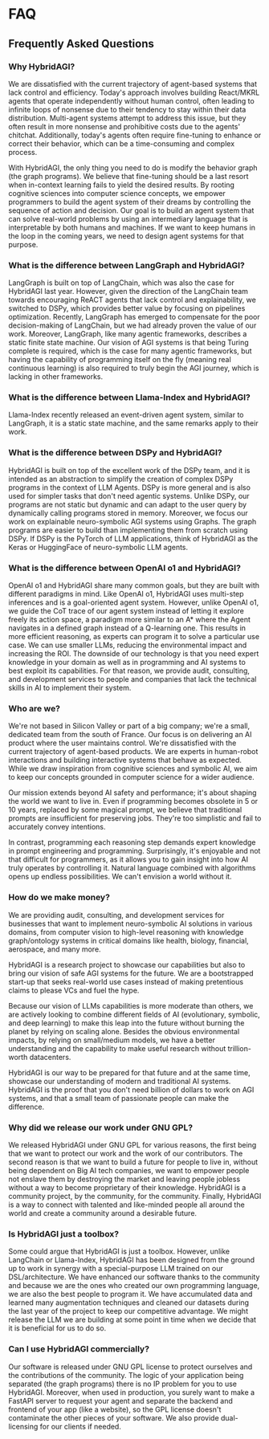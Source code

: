 # FAQ

## Frequently Asked Questions

### Why HybridAGI?

We are dissatisfied with the current trajectory of agent-based systems that lack control and efficiency. Today's approach involves building React/MKRL agents that operate independently without human control, often leading to infinite loops of nonsense due to their tendency to stay within their data distribution. Multi-agent systems attempt to address this issue, but they often result in more nonsense and prohibitive costs due to the agents' chitchat. Additionally, today's agents often require fine-tuning to enhance or correct their behavior, which can be a time-consuming and complex process.

With HybridAGI, the only thing you need to do is modify the behavior graph (the graph programs). We believe that fine-tuning should be a last resort when in-context learning fails to yield the desired results. By rooting cognitive sciences into computer science concepts, we empower programmers to build the agent system of their dreams by controlling the sequence of action and decision. Our goal is to build an agent system that can solve real-world problems by using an intermediary language that is interpretable by both humans and machines. If we want to keep humans in the loop in the coming years, we need to design agent systems for that purpose.

### What is the difference between LangGraph and HybridAGI?

LangGraph is built on top of LangChain, which was also the case for HybridAGI last year. However, given the direction of the LangChain team towards encouraging ReACT agents that lack control and explainability, we switched to DSPy, which provides better value by focusing on pipelines optimization. Recently, LangGraph has emerged to compensate for the poor decision-making of LangChain, but we had already proven the value of our work. Moreover, LangGraph, like many agentic frameworks, describes a static finite state machine. Our vision of AGI systems is that being Turing complete is required, which is the case for many agentic frameworks, but having the capability of programming itself on the fly (meaning real continuous learning) is also required to truly begin the AGI journey, which is lacking in other frameworks.

### What is the difference between Llama-Index and HybridAGI?

Llama-Index recently released an event-driven agent system, similar to LangGraph, it is a static state machine, and the same remarks apply to their work.

### What is the difference between DSPy and HybridAGI?

HybridAGI is built on top of the excellent work of the DSPy team, and it is intended as an abstraction to simplify the creation of complex DSPy programs in the context of LLM Agents. DSPy is more general and is also used for simpler tasks that don't need agentic systems. Unlike DSPy, our programs are not static but dynamic and can adapt to the user query by dynamically calling programs stored in memory. Moreover, we focus our work on explainable neuro-symbolic AGI systems using Graphs. The graph programs are easier to build than implementing them from scratch using DSPy. If DSPy is the PyTorch of LLM applications, think of HybridAGI as the Keras or HuggingFace of neuro-symbolic LLM agents.

### What is the difference between OpenAI o1 and HybridAGI?

OpenAI o1 and HybridAGI share many common goals, but they are built with different paradigms in mind. Like OpenAI o1, HybridAGI uses multi-step inferences and is a goal-oriented agent system. However, unlike OpenAI o1, we guide the CoT trace of our agent system instead of letting it explore freely its action space, a paradigm more similar to an A* where the Agent navigates in a defined graph instead of a Q-learning one. This results in more efficient reasoning, as experts can program it to solve a particular use case. We can use smaller LLMs, reducing the environmental impact and increasing the ROI. The downside of our technology is that you need expert knowledge in your domain as well as in programming and AI systems to best exploit its capabilities. For that reason, we provide audit, consulting, and development services to people and companies that lack the technical skills in AI to implement their system.

### Who are we?

We're not based in Silicon Valley or part of a big company; we're a small, dedicated team from the south of France. Our focus is on delivering an AI product where the user maintains control. We're dissatisfied with the current trajectory of agent-based products. We are experts in human-robot interactions and building interactive systems that behave as expected. While we draw inspiration from cognitive sciences and symbolic AI, we aim to keep our concepts grounded in computer science for a wider audience.

Our mission extends beyond AI safety and performance; it's about shaping the world we want to live in. Even if programming becomes obsolete in 5 or 10 years, replaced by some magical prompt, we believe that traditional prompts are insufficient for preserving jobs. They're too simplistic and fail to accurately convey intentions.

In contrast, programming each reasoning step demands expert knowledge in prompt engineering and programming. Surprisingly, it's enjoyable and not that difficult for programmers, as it allows you to gain insight into how AI truly operates by controlling it. Natural language combined with algorithms opens up endless possibilities. We can't envision a world without it.

### How do we make money?

We are providing audit, consulting, and development services for businesses that want to implement neuro-symbolic AI solutions in various domains, from computer vision to high-level reasoning with knowledge graph/ontology systems in critical domains like health, biology, financial, aerospace, and many more.

HybridAGI is a research project to showcase our capabilities but also to bring our vision of safe AGI systems for the future. We are a bootstrapped start-up that seeks real-world use cases instead of making pretentious claims to please VCs and fuel the hype.

Because our vision of LLMs capabilities is more moderate than others, we are actively looking to combine different fields of AI (evolutionary, symbolic, and deep learning) to make this leap into the future without burning the planet by relying on scaling alone. Besides the obvious environmental impacts, by relying on small/medium models, we have a better understanding and the capability to make useful research without trillion-worth datacenters.

HybridAGI is our way to be prepared for that future and at the same time, showcase our understanding of modern and traditional AI systems. HybridAGI is the proof that you don't need billion of dollars to work on AGI systems, and that a small team of passionate people can make the difference.

### Why did we release our work under GNU GPL?

We released HybridAGI under GNU GPL for various reasons, the first being that we want to protect our work and the work of our contributors. The second reason is that we want to build a future for people to live in, without being dependent on Big AI tech companies, we want to empower people not enslave them by destroying the market and leaving people jobless without a way to become proprietary of their knowledge. HybridAGI is a community project, by the community, for the community. Finally, HybridAGI is a way to connect with talented and like-minded people all around the world and create a community around a desirable future.

### Is HybridAGI just a toolbox?

Some could argue that HybridAGI is just a toolbox. However, unlike LangChain or Llama-Index, HybridAGI has been designed from the ground up to work in synergy with a special-purpose LLM trained on our DSL/architecture. We have enhanced our software thanks to the community and because we are the ones who created our own programming language, we are also the best people to program it. We have accumulated data and learned many augmentation techniques and cleaned our datasets during the last year of the project to keep our competitive advantage. We might release the LLM we are building at some point in time when we decide that it is beneficial for us to do so.

### Can I use HybridAGI commercially?

Our software is released under GNU GPL license to protect ourselves and the contributions of the community. The logic of your application being separated (the graph programs) there is no IP problem for you to use HybridAGI. Moreover, when used in production, you surely want to make a FastAPI server to request your agent and separate the backend and frontend of your app (like a website), so the GPL license doesn't contaminate the other pieces of your software. We also provide dual-licensing for our clients if needed.